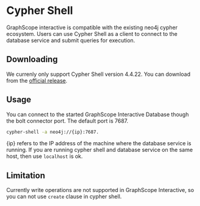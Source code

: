 # Cypher Shell

GraphScope interactive is compatible with the existing neo4j cypher ecosystem. Users can use Cypher Shell as a client to connect to the database service and submit queries for execution.

## Downloading
We currenly only support Cypher Shell version 4.4.22. You can download from the [official release](https://dist.neo4j.org/cypher-shell/cypher-shell-4.4.22.zip).

## Usage

You can connect to the started GraphScope Interactive Database though the bolt connector port. The default port is 7687. 

```bash
cypher-shell -a neo4j://{ip}:7687.
```

{ip} refers to the IP address of the machine where the database service is running. If you are running cypher shell and database service on the same host, then use `localhost` is ok.

## Limitation

Currently write operations are not supported in GraphScope Interactive, so you can not use `create` clause in cypher shell.